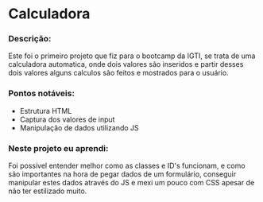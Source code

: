   <h1>Calculadora</h1>
  <h3>Descrição:</h3>
  <p>Este foi o primeiro projeto que fiz para o bootcamp da IGTI, se trata de uma calculadora automatica, onde dois valores são inseridos e partir desses dois valores alguns calculos são feitos e mostrados para o usuário.</p>
  <h3>Pontos notáveis:</h3>
  <ul>
    <li>Estrutura HTML</li>
  <li>Captura dos valores de input</li>
  <li>Manipulação de dados utilizando JS</li>
  </ul>
  <h3>Neste projeto eu aprendi:</h3>
  <p>Foi possível entender melhor como as classes e ID's funcionam, e como são importantes na hora de pegar dados de um formulário, conseguir manipular estes dados através do JS e mexi um pouco com CSS apesar de não ter estilizado muito.</p>
